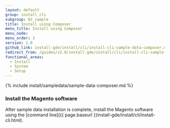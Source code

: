 ```yaml
---
layout: default
group: install_cli
subgroup: 02_sample
title: Install using Composer
menu_title: Install using Composer
menu_node:
menu_order: 3
version: 2.0
github_link: install-gde/install/cli/install-cli-sample-data-composer.md
redirect_from: /guides/v2.0/install-gde/install/cli/install-cli-sample-data-cli.html
functional_areas:
  - Install
  - System
  - Setup
---
```


{% include install/sampledata/sample-data-composer.md %}

### Install the Magento software
After sample data installation is complete, install the Magento software using the [command line]({{ page.baseurl }}install-gde/install/cli/install-cli.html).
